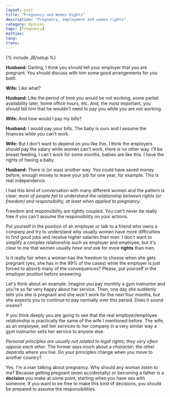 ```yaml
---
layout: post
title: "Pregnancy and Women Rights"
description: "Pregnancy, employment and women rights"
category: Opinion
tags: [Pregnancy]
mathjax:
lang:
trans:
---
```

{% include JB/setup %}

**Husband:** Darling, I think you should tell your employer that you are
pregnant. You should discuss with him some good arrangements for you both.

**Wife:** Like what?

**Husband:** Like the period of time you would be not working, some partial
availability later, home office hours, etc. And, the most important, you should
tell him that he wouldn't need to pay you while you are not working.

**Wife:** And how would I pay my bills?

**Husband:** I would pay your bills. The baby is ours and I assume the finances
while you can't work.

**Wife:** But I don't want to depend on you like this. I think the employers
should pay the salary while women can't work, there is no other way. I'll be
breast feeding, I can't work for some months, babies are like this. I have the
rights of having a baby.

**Husband:** There is (or was) another way. You could have saved money before,
enough money to leave your job for one year, for example. This is real
independence.

I had this kind of conversation with many different women and the pattern is
clear: *most of people fail to understand the relationship between
rights (or freedom) and responsibility, at least when applied to
pregnancy.*

Freedom and responsibility are tightly coupled. You can't never be really free
if you can't assume the responsibility on your actions.

Put yourself in the position of an employer or talk to a friend who owns a
company and try to understand why usually women have more difficulties to find
good jobs and receive higher salaries than men. I don't want to simplify a
complex relationship such as employer and employee, but it's clear to me that
women usually *have and ask* for more **rights** than men.

Is it really fair when a woman has the freedom to choose when she gets pregnant
(yes, she has in the 99% of the cases) while the employer is just forced to
absorb many of the consequences? Please, put yourself in the employer position
before answering.

Let's think about an example. Imagine you pay monthly a gym instructor and
you're so far very happy about her service. Then, one day she suddenly tells you
she is pregnant and she won't work for the next four months, but she expects you
to continue to pay normally over this period. Does it sound *insane*?

If you think deeply you are going to see that the real employer/employee
relationship is practically the same of the wife I mentioned before. The wife,
as an employee, sell her services to her company in a very similar way a gym
instructor sells her service to anyone else.

*Personal principles are usually not related to legal rights; they very often
oppose each other.* The former says much about a *character*; the other depends
*where* you live. Do your principles change when you move to another country?

Yes, I'm a man talking about pregnancy. Why should any woman listen to me?
Because getting pregnant (even accidentally) or becoming a father is a
**decision** you make at some point, starting when you have sex with someone. If
you want to be free to make this kind of decisions, you should be prepared to
assume the responsibilities.

